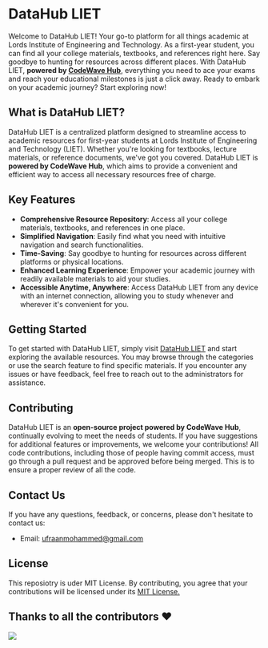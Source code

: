 # DataHub LIET

Welcome to DataHub LIET! Your go-to platform for all things academic at Lords Institute of Engineering and Technology. As a first-year student, you can find all your college materials, textbooks, and references right here. Say goodbye to hunting for resources across different places. With DataHub LIET, **powered by [CodeWave Hub](https://github.com/LIEThyd)**, everything you need to ace your exams and reach your educational milestones is just a click away. Ready to embark on your academic journey? Start exploring now!


## What is DataHub LIET?

DataHub LIET is a centralized platform designed to streamline access to academic resources for first-year students at Lords Institute of Engineering and Technology (LIET). Whether you're looking for textbooks, lecture materials, or reference documents, we've got you covered. DataHub LIET is **powered by CodeWave Hub**, which aims to provide a convenient and efficient way to access all necessary resources free of charge.

## Key Features

- **Comprehensive Resource Repository**: Access all your college materials, textbooks, and references in one place.
- **Simplified Navigation**: Easily find what you need with intuitive navigation and search functionalities.
- **Time-Saving**: Say goodbye to hunting for resources across different platforms or physical locations.
- **Enhanced Learning Experience**: Empower your academic journey with readily available materials to aid your studies.
- **Accessible Anytime, Anywhere**: Access DataHub LIET from any device with an internet connection, allowing you to study whenever and wherever it's convenient for you.

## Getting Started

To get started with DataHub LIET, simply visit [DataHub LIET](https://ufraan.github.io/datahub/) and start exploring the available resources. You may browse through the categories or use the search feature to find specific materials. If you encounter any issues or have feedback, feel free to reach out to the administrators for assistance.

## Contributing

DataHub LIET is an **open-source project powered by CodeWave Hub**, continually evolving to meet the needs of students. If you have suggestions for additional features or improvements, we welcome your contributions! All code contributions, including those of people having commit access, must go through a pull request and be approved before being merged. This is to ensure a proper review of all the code.

## Contact Us

If you have any questions, feedback, or concerns, please don't hesitate to contact us:

- Email: [ufraanmohammed@gmail.com](mailto:ufraanmohammed@gmail.com)


<!--                                License       -->
## License
This reposiotry is uder MIT License. By contributing, you agree that your contributions will be licensed under its <a href="https://github.com/abdulvasay-234/datahub/blob/main/LICENSE"> MIT License.</a>


<!--                            contributers    -->
## Thanks to all the contributors ❤️
<a href = "https://github.com/abdulvasay-234/datahub/graphs/contributors">
  <img src = "https://contrib.rocks/image?repo=abdulvasay-234/datahub"/>
</a>


